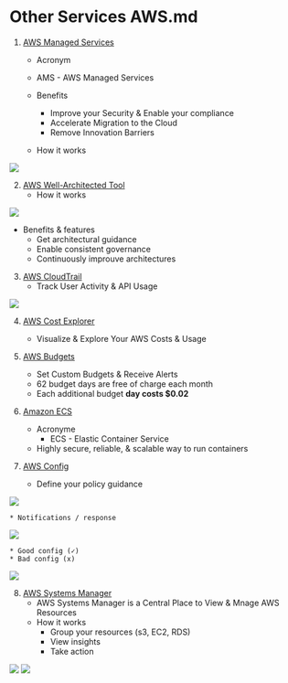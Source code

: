 # Other Services AWS.md

1) [AWS Managed Services](https://aws.amazon.com/managed-services/)
   * Acronym
    * AMS - AWS Managed Services
    * Benefits
      * Improve your Security & Enable your compliance
      * Accelerate Migration to the Cloud
      * Remove Innovation Barriers
    
   * How it works

[<img src="https://i.imgur.com/PuRxqxg.png">](https://i.imgur.com/PuRxqxg.png)

2) [AWS Well-Architected Tool](https://us-east-2.console.aws.amazon.com/wellarchitected/home?region=us-east-2#/welcome)
   * How it works

[<img src="https://i.imgur.com/wq4OG7C.png">](https://i.imgur.com/wq4OG7C.png)

   * Benefits & features
      * Get architectural guidance
      * Enable consistent governance
      * Continuously improuve architectures
      
3) [AWS CloudTrail](https://docs.aws.amazon.com/awscloudtrail/latest/userguide/cloudtrail-user-guide.html?icmpid=docs_cloudtrail_console)
   * Track User Activity & API Usage

[<img src="https://i.imgur.com/TEEbN9F.png">](https://i.imgur.com/TEEbN9F.png)

4) [AWS Cost Explorer](https://docs.aws.amazon.com/awsaccountbilling/latest/aboutv2/ce-what-is.html)
   * Visualize & Explore Your AWS Costs & Usage

5) [AWS Budgets](https://docs.aws.amazon.com/awsaccountbilling/latest/aboutv2/budgets-managing-costs.html)
   * Set Custom Budgets & Receive Alerts
   * 62 budget days are free of charge each month
   * Each additional budget **day costs $0.02**

6) [Amazon ECS](https://docs.aws.amazon.com/AmazonECS/latest/developerguide/Welcome.html)
    * Acronyme
      * ECS - Elastic Container Service
    * Highly secure, reliable, & scalable way to run containers 

7) [AWS Config](https://aws.amazon.com/config/)
    * Define your policy guidance
    
[<img src="https://i.imgur.com/55ggq3x.png">](https://i.imgur.com/55ggq3x.png)    

    * Notifications / response
    
[<img src="https://i.imgur.com/2ji72wG.png">](https://i.imgur.com/2ji72wG.png)
    
    * Good config (✓)
    * Bad config (x)

[<img src="https://i.imgur.com/BIXbIgv.png">](https://i.imgur.com/BIXbIgv.png)

8) [AWS Systems Manager](https://docs.aws.amazon.com/systems-manager/latest/userguide/what-is-systems-manager.html)
    * AWS Systems Manager is a Central Place to View & Mnage AWS Resources
    * How it works
      * Group your resources (s3, EC2, RDS)
      * View insights
      * Take action
      
[<img src="https://i.imgur.com/HwQ82bP.png">](https://i.imgur.com/HwQ82bP.png)
[<img src="https://i.imgur.com/l5Mj60o.png">](https://i.imgur.com/l5Mj60o.png)
        
